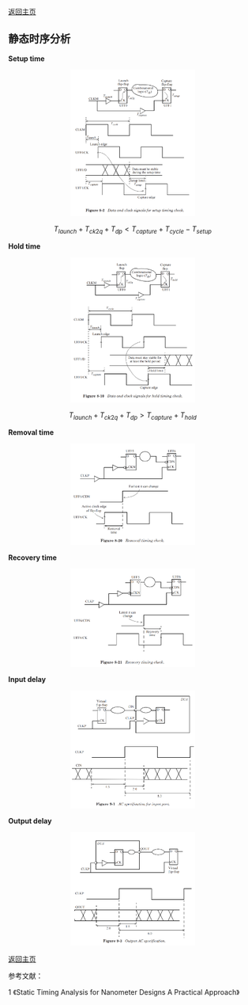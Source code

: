 [返回主页](../../README.md)

## 静态时序分析

**Setup time**

<p align="center"><img src="./fig1.png" width="50%" height="50%"></p>


$$T_{launch}+T_{ck2q}+T_{dp}<T_{capture}+T_{cycle}-T_{setup}$$


**Hold time**

<p align="center"><img src="./fig2.png" width="50%" height="50%"></p>

$$T_{launch}+T_{ck2q}+T_{dp}>T_{capture}+T_{hold}$$

**Removal time**

<p align="center"><img src="./fig3.png" width="50%" height="50%"></p>

**Recovery time**

<p align="center"><img src="./fig4.png" width="50%" height="50%"></p>

**Input delay**

<p align="center"><img src="./fig5.png" width="50%" height="50%"></p>

**Output delay**

<p align="center"><img src="./fig6.png" width="50%" height="50%"></p>

[返回主页](../../README.md)

参考文献：

1 《Static Timing Analysis for Nanometer Designs A Practical Approach》

<script type="text/javascript">
  document.body.style.backgroundColor='#fdefe6';
</script>